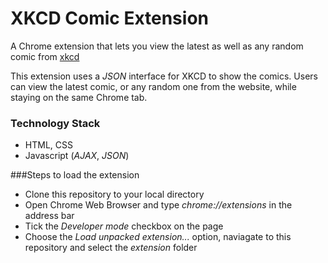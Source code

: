 # XKCD Comic Extension
A Chrome extension that lets you view the latest as well as any random comic from [xkcd](http://xkcd.com)

This extension uses a *JSON* interface for XKCD to show the comics. Users can view the latest comic, or any random one from
the website, while staying on the same Chrome tab.

### Technology Stack
* HTML, CSS
* Javascript (*AJAX*, *JSON*)

###Steps to load the extension
* Clone this repository to your local directory
* Open Chrome Web Browser and type *chrome://extensions* in the address bar
* Tick the *Developer mode* checkbox on the page
* Choose the *Load unpacked extension...* option, naviagate to this repository and select the *extension* folder
